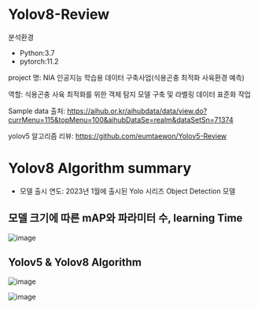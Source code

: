 # Yolov8-Review

 분석환경
- Python:3.7
- pytorch:11.2

project 명: NIA 인공지능 학습용 데이터 구축사업(식용곤충 최적화 사육환경 예측)

역할: 식용곤충 사육 최적화를 위한 객체 탐지 모델 구축 및 라벨링 데이터 표준화 작업 

Sample data 출처: https://aihub.or.kr/aihubdata/data/view.do?currMenu=115&topMenu=100&aihubDataSe=realm&dataSetSn=71374

yolov5 알고리즘 리뷰: https://github.com/eumtaewon/Yolov5-Review

# Yolov8 Algorithm summary

- 모델 출시 연도: 2023년 1월에 출시된 Yolo 시리즈 Object Detection 모델

## 모델 크기에 따른 mAP와 파라미터 수, learning Time

![image](https://github.com/eumtaewon/Yolov8-Review/assets/104436260/74190398-6f60-4459-ab40-6920fee5b029)

## Yolov5 & Yolov8 Algorithm

![image](https://github.com/eumtaewon/Yolov8-Review/assets/104436260/1dcf5026-f050-4c05-ae48-2226003007b5)


![image](https://github.com/eumtaewon/Yolov8-Review/assets/104436260/b0fb5341-d12b-4625-a2b1-8303dd643699)



